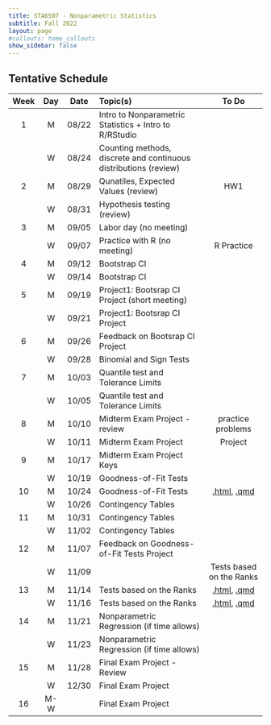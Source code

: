 ```yaml
---
title: STA6507 - Nonparametric Statistics
subtitle: Fall 2022 
layout: page
#callouts: home_callouts
show_sidebar: false
---
```



## Tentative Schedule

| **Week** | **Day** | **Date** | **Topic(s)** | **To Do** |
|:-:|:---:|:--------------------:|:--|:-:|
| 1    | M    | 08/22 | Intro to Nonparametric Statistics + Intro to R/RStudio| |
|      | W    | 08/24 | Counting methods, discrete and continuous distributions (review) | |
| 2    | M    | 08/29 | Qunatiles, Expected Values (review) | HW1|
|      | W    | 08/31 | Hypothesis testing (review) | |
| 3    | M   | 09/05  | Labor day (no meeting) | | 
|      | W  | 09/07   | Practice with R (no meeting) | R Practice | 
| 4    | M   | 09/12 | Bootstrap CI | | 
|      | W   | 09/14 | Bootstrap CI | | 
| 5    | M   | 09/19 | Project1: Bootsrap CI Project (short meeting)| |
|      | W  | 09/21  | Project1: Bootsrap CI Project | |
| 6    | M   | 09/26 | Feedback on Bootsrap CI Project | |
|      | W  | 09/28  | Binomial and Sign Tests | | 
| 7    | M   | 10/03 | Quantile test and Tolerance Limits | |
|      | W  | 10/05 | Quantile test and Tolerance Limits| |
| 8    | M   | 10/10 | Midterm Exam Project - review | practice problems |
|      | W  | 10/11 | Midterm Exam Project  | Project |
| 9    | M   | 10/17 | Midterm Exam Project Keys | |
|      | W  | 10/19 | Goodness-of-Fit Tests | |
| 10   | M   | 10/24 | Goodness-of-Fit Tests | [.html](qmd/exercises/GoF_Project.html), [.qmd](qmd/exercises/GoF_Project.qmd)|
|      | W  | 10/26 | Contingency Tables | |
| 11   | M   | 10/31 | Contingency Tables | |
|      | W  | 11/02 | Contingency Tables | |
| 12   | M   | 11/07 | Feedback on Goodness-of-Fit Tests Project | |
|      | W  | 11/09| | Tests based on the Ranks | [.html](qmd/exercises/Assignment4.html), [.qmd](qmd/exercises/Assignment4.qmd)|
| 13   | M   | 11/14 | Tests based on the Ranks | [.html](qmd/exercises/Assignment4.html), [.qmd](qmd/exercises/Assignment4.qmd)|
|      | W  | 11/16    | Tests based on the Ranks | [.html](qmd/exercises/Assignment4.html), [.qmd](qmd/exercises/Assignment4.qmd)|
| 14   | M   | 11/21   | Nonparametric Regression (if time allows) | |
|      | W  | 11/23    | Nonparametric Regression (if time allows)| |
| 15   | M   | 11/28   | Final Exam Project - Review | |
|      | W   | 12/30   | Final Exam Project | |
| 16   | M-W   |       | Final Exam Project | | 
